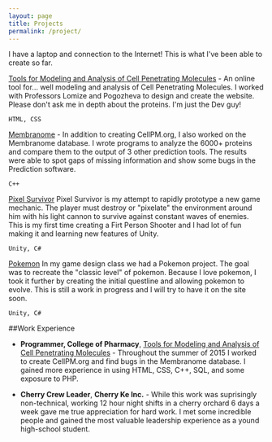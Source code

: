 ```yaml
---
layout: page
title: Projects
permalink: /project/
---
```


I have a laptop and connection to the Internet! This is what I've been able to create so far.

[Tools for Modeling and Analysis of Cell Penetrating Molecules](http://cellpm.org/) - An online tool for... well modeling and analysis of Cell Penetrating Molecules. I worked with Professors Lomize and Pogozheva to design and create the website. Please don't ask me in depth about the proteins. I'm just the Dev guy!

```
HTML, CSS
```

[Membranome](http://membranome.org/) - In addition to creating CellPM.org, I also worked on the Membranome database. I wrote programs to analyze the 6000+ proteins and compare them to the output of 3 other prediction tools. The results were able to spot gaps of missing information and show some bugs in the Prediction software.

```
C++
```

[Pixel Survivor](http://kgingras.github.io/PixelSurvivor/PixelSurvivor) Pixel Survivor is my attempt to rapidly prototype a new game mechanic. The player must destroy or "pixelate" the environment around him with his light cannon to survive against constant waves of enemies. This is my first time creating a Firt Person Shooter and I had lot of fun making it and learning new features of Unity.
```
Unity, C#
```


[Pokemon](http://kgingras.github.io/Pokemon/PokemonFinalWebBuild/PokemonFinal) In my game design class we had a Pokemon project. The goal was to recreate the "classic level" of pokemon. Because I love pokemon, I took it further by creating the initial questline and allowing pokemon to evolve. This is still a work in progress and I will try to have it on the site soon.

```
Unity, C#
```

##Work Experience

* **Programmer, College of Pharmacy**, [Tools for Modeling and Analysis of Cell Penetrating Molecules](http://cellpm.org/) - Throughout the summer of 2015 I worked to create CellPM.org and find  bugs in the Membranome database. I gained more experience in using HTML, CSS, C++, SQL, and some exposure to PHP.

* **Cherry Crew Leader**, **Cherry Ke Inc.** - While this work was suprisingly non-technical, working 12 hour night shifts in a cherry orchard 6 days a week gave me true appreciation for hard work. I met some incredible people and gained the most valuable leadership experience as a yound high-school student.